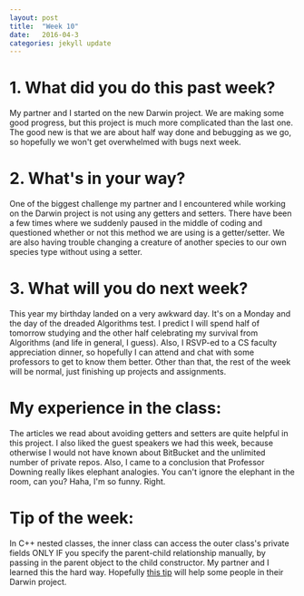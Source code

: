 ```yaml
---
layout: post
title:  "Week 10"
date:   2016-04-3
categories: jekyll update
---
```


# 1. What did you do this past week?
My partner and I started on the new Darwin project. We are making some good progress, but this project is much more complicated than the last one. The good new is that we are about half way done and bebugging as we go, so hopefully we won't get overwhelmed with bugs next week.

# 2. What's in your way?
One of the biggest challenge my partner and I encountered while working on the Darwin project is not using any getters and setters. There have been a few times where we suddenly paused in the middle of coding and questioned whether or not this method we are using is a getter/setter. We are also having trouble changing a creature of another species to our own species type without using a setter.

# 3. What will you do next week?
This year my birthday landed on a very awkward day. It's on a Monday and the day of the dreaded Algorithms test. I predict I will spend half of tomorrow studying and the other half celebrating my survival from Algorithms (and life in general, I guess). Also, I RSVP-ed to a CS faculty appreciation dinner, so hopefully I can attend and chat with some professors to get to know them better. Other than that, the rest of the week will be normal, just finishing up projects and assignments.

# My experience in the class:
The articles we read about avoiding getters and setters are quite helpful in this project. I also liked the guest speakers we had this week, because otherwise I would not have known about BitBucket and the unlimited number of private repos. Also, I came to a conclusion that Professor Downing really likes elephant analogies. You can't ignore the elephant in the room, can you? Haha, I'm so funny. Right.

# Tip of the week:
In C++ nested classes, the inner class can access the outer class's private fields ONLY IF you specify the parent-child relationship manually, by passing in the parent object to the child constructor. My partner and I learned this the hard way. Hopefully [this tip](http://stackoverflow.com/questions/486099/can-inner-classes-access-private-variables) will help some people in their Darwin project.